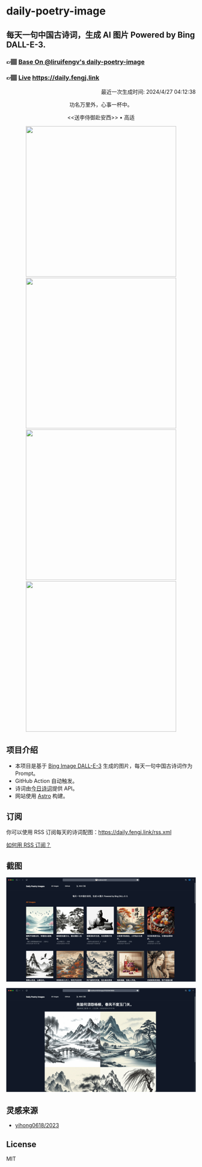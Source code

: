 
# daily-poetry-image

## 每天一句中国古诗词，生成 AI 图片 Powered by Bing DALL-E-3.

### 👉🏽 [Base On @liruifengv's daily-poetry-image](https://github.com/liruifengv/daily-poetry-image)

### 👉🏽 [Live](https://daily.fengj.link) https://daily.fengj.link

<p align="right">
  最近一次生成时间: 2024/4/27 04:12:38
</p>
<p align="center">
功名万里外，心事一杯中。
</p>
<p align="center">
<<送李侍御赴安西>> • 高适
</p>
<p align="center">
<img src="https://tse1.mm.bing.net/th/id/OIG2.oSGlJp3WxMKXfBUJVHwL" height="400" width="400" />
<img src="https://tse1.mm.bing.net/th/id/OIG2.9W9R5IO5hPP.TA9vnl1U" height="400" width="400" />
<img src="https://tse4.mm.bing.net/th/id/OIG2.gtWvdJAt4sf.o_ZABYQI" height="400" width="400" />
<img src="https://tse2.mm.bing.net/th/id/OIG2.nB0XcOghiOd0nmqkDO4o" height="400" width="400" />
</p>

## 项目介绍

-   本项目是基于 [Bing Image DALL-E-3](https://www.bing.com/images/create) 生成的图片，每天一句中国古诗词作为 Prompt。
-   GitHub Action 自动触发。
-   诗词由[今日诗词](https://www.jinrishici.com/)提供 API。
-   网站使用 [Astro](https://astro.build) 构建。

## 订阅

你可以使用 RSS 订阅每天的诗词配图：https://daily.fengj.link/rss.xml

[如何用 RSS 订阅？](https://zhuanlan.zhihu.com/p/55026716)

## 截图

![图片列表](./screenshots/Snipaste_2023-12-28_21-00-26.png)

![图片详情](./screenshots/Snipaste_2023-12-28_21-00-53.png)

## 灵感来源

-   [yihong0618/2023](https://github.com/yihong0618/2023)

## License

MIT
